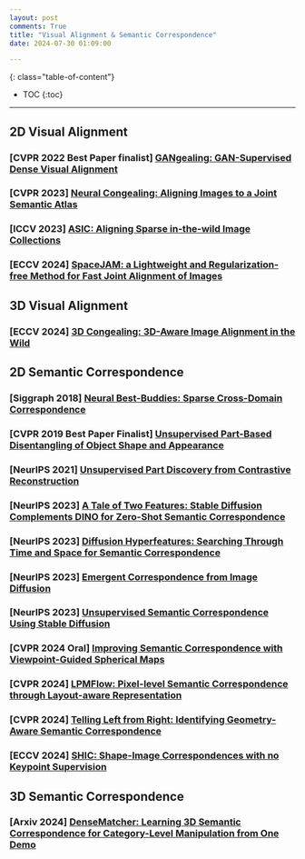 ```yaml
---
layout: post
comments: True
title: "Visual Alignment & Semantic Correspondence"
date: 2024-07-30 01:09:00

---
```


<!--more-->

{: class="table-of-content"}
* TOC
{:toc}

---

## 2D Visual Alignment

### \[**CVPR 2022 Best Paper finalist**\] [GANgealing: GAN-Supervised Dense Visual Alignment](https://www.wpeebles.com/gangealing)

### \[**CVPR 2023**\] [Neural Congealing: Aligning Images to a Joint Semantic Atlas](https://neural-congealing.github.io/)

### \[**ICCV 2023**\] [ASIC: Aligning Sparse in-the-wild Image Collections](https://kampta.github.io/asic/)

### \[**ECCV 2024**\] [SpaceJAM: a Lightweight and Regularization-free Method for Fast Joint Alignment of Images](https://bgu-cs-vil.github.io/SpaceJAM/)


## 3D Visual Alignment

### \[**ECCV 2024**\] [3D Congealing: 3D-Aware Image Alignment in the Wild](https://ai.stanford.edu/~yzzhang/projects/3d-congealing/)

## 2D Semantic Correspondence

### \[**Siggraph 2018**\] [Neural Best-Buddies: Sparse Cross-Domain Correspondence](https://kfiraberman.github.io/neural_best_buddies/)

### \[**CVPR 2019 Best Paper Finalist**\] [Unsupervised Part-Based Disentangling of Object Shape and Appearance](https://compvis.github.io/unsupervised-disentangling/)

### \[**NeurIPS 2021**\] [Unsupervised Part Discovery from Contrastive Reconstruction](https://www.robots.ox.ac.uk/~vgg/research/unsup-parts/)

### \[**NeurIPS 2023**\] [A Tale of Two Features: Stable Diffusion Complements DINO for Zero-Shot Semantic Correspondence](https://sd-complements-dino.github.io/)

### \[**NeurIPS 2023**\] [Diffusion Hyperfeatures: Searching Through Time and Space for Semantic Correspondence](https://diffusion-hyperfeatures.github.io/)

### \[**NeurIPS 2023**\] [Emergent Correspondence from Image Diffusion](https://diffusionfeatures.github.io/)

### \[**NeurIPS 2023**\] [Unsupervised Semantic Correspondence Using Stable Diffusion](https://ubc-vision.github.io/LDM_correspondences/)

### \[**CVPR 2024 Oral**\] [Improving Semantic Correspondence with Viewpoint-Guided Spherical Maps](https://groups.inf.ed.ac.uk/vico/research/SphericalMaps/)

### \[**CVPR 2024**\] [LPMFlow: Pixel-level Semantic Correspondence through Layout-aware Representation](https://github.com/YXSUNMADMAX/LPMFlow)

### \[**CVPR 2024**\] [Telling Left from Right: Identifying Geometry-Aware Semantic Correspondence](https://telling-left-from-right.github.io/)

### \[**ECCV 2024**\] [SHIC: Shape-Image Correspondences with no Keypoint Supervision](https://www.robots.ox.ac.uk/~vgg/research/shic/)

## 3D Semantic Correspondence

### \[**Arxiv 2024**\] [DenseMatcher: Learning 3D Semantic Correspondence for Category-Level Manipulation from One Demo](https://tea-lab.github.io/DenseMatcher/)
